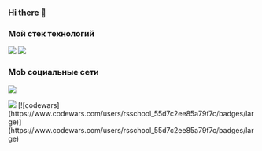 ### Hi there 👋

<!--
**berstix/berstix** is a ✨ _special_ ✨ repository because its `README.md` (this file) appears on your GitHub profile.

Here are some ideas to get you started:

- 🔭 I’m currently working on ...
- 🌱 I’m currently learning ...
- 👯 I’m looking to collaborate on ...
- 🤔 I’m looking for help with ...
- 💬 Ask me about ...
- 📫 How to reach me: ...
- 😄 Pronouns: ...
- ⚡ Fun fact: ...
-->
### Мой стек технологий
<img src="https://img.shields.io/badge/HMTl5-green?style=for-the-badge&logo=HTML5&logoColor=black"> <img src="https://img.shields.io/badge/CSS -blue?style=for-the-badge&logo=CSS3&logoColor=black"/> 

### Моb cоциальные сети
[<img src="https://img.shields.io/badge/telegram -blue?style=for-the-badge&logo=CSS3&logoColor=black"/>](https://t.me/berstix )

<img src="https://img.shields.io/badge/НАДПИСЬ НА БЕЙДЖЕ-ЦВЕТ ФОНА?style=for-the-badge&logo=НАЗВАНИЕ ЛОГОТИПА&logoColor=ЦВЕТ ЛОГОТИПА"/>
[![codewars](https://www.codewars.com/users/rsschool_55d7c2ee85a79f7c/badges/large)](https://www.codewars.com/users/rsschool_55d7c2ee85a79f7c/badges/large)
